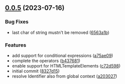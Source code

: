 ## [0.0.5](https://github.com/petermuessig/ttlit-builder/compare/8327d156511d63360f9f1f9047bb2ba16934de89...v0.0.5) (2023-07-16)

### Bug Fixes

- last char of string mustn't be removed ([6563a1b](https://github.com/petermuessig/ttlit-builder/commit/6563a1b1ae1d49c69f1bea70f502bdf616bcacfa))

### Features

- add support for conditional expressions ([a75ae09](https://github.com/petermuessig/ttlit-builder/commit/a75ae091f6aba5ecc694b0360f30da62f9012fa3))
- complete the operators ([b437681](https://github.com/petermuessig/ttlit-builder/commit/b437681b006cda4e3a900ac3d61aa7bf910b7566))
- enable support for HTMLTemplateElements ([c72d598](https://github.com/petermuessig/ttlit-builder/commit/c72d598a1e1ad67134ecffd5294b471fc98f592f))
- initial commit ([8327d15](https://github.com/petermuessig/ttlit-builder/commit/8327d156511d63360f9f1f9047bb2ba16934de89))
- resolve Identifier also from global context ([a203027](https://github.com/petermuessig/ttlit-builder/commit/a2030275de339a83408c974075c2511af9a265cd))
